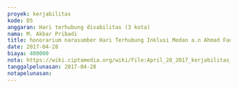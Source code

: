 ```yaml
---
proyek: kerjabilitas
kode: D5
anggaran: Hari terhubung disabilitas (3 kota)
nama: M. Akbar Pribadi
title: honorarium narasumber Hari Terhubung Inklusi Medan a.n Ahmad Faury
date: 2017-04-28
biaya: 400000
nota: https://wiki.ciptamedia.org/wiki/File:April_28_2017_kerjabilitas_D5_fee_narsum_4_akbar.jpg
tanggalpelunasan: 2017-04-28
notapelunasan:
---
```

